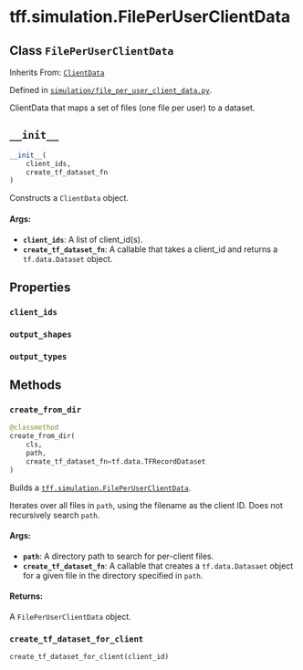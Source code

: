 <div itemscope itemtype="http://developers.google.com/ReferenceObject">
<meta itemprop="name" content="tff.simulation.FilePerUserClientData" />
<meta itemprop="path" content="Stable" />
<meta itemprop="property" content="client_ids"/>
<meta itemprop="property" content="output_shapes"/>
<meta itemprop="property" content="output_types"/>
<meta itemprop="property" content="__init__"/>
<meta itemprop="property" content="create_from_dir"/>
<meta itemprop="property" content="create_tf_dataset_for_client"/>
</div>

# tff.simulation.FilePerUserClientData

## Class `FilePerUserClientData`

Inherits From: [`ClientData`](../../tff/simulation/ClientData.md)

Defined in
[`simulation/file_per_user_client_data.py`](http://github.com/tensorflow/federated/tree/master/tensorflow_federated/python/simulation/file_per_user_client_data.py).

ClientData that maps a set of files (one file per user) to a dataset.

<h2 id="__init__"><code>__init__</code></h2>

``` python
__init__(
    client_ids,
    create_tf_dataset_fn
)
```

Constructs a `ClientData` object.

#### Args:

* <b>`client_ids`</b>: A list of client_id(s).
* <b>`create_tf_dataset_fn`</b>: A callable that takes a client_id and returns a
    `tf.data.Dataset` object.



## Properties

<h3 id="client_ids"><code>client_ids</code></h3>



<h3 id="output_shapes"><code>output_shapes</code></h3>



<h3 id="output_types"><code>output_types</code></h3>





## Methods

<h3 id="create_from_dir"><code>create_from_dir</code></h3>

``` python
@classmethod
create_from_dir(
    cls,
    path,
    create_tf_dataset_fn=tf.data.TFRecordDataset
)
```

Builds a <a href="../../tff/simulation/FilePerUserClientData.md"><code>tff.simulation.FilePerUserClientData</code></a>.

Iterates over all files in `path`, using the filename as the client ID. Does
not recursively search `path`.

#### Args:

* <b>`path`</b>: A directory path to search for per-client files.
* <b>`create_tf_dataset_fn`</b>: A callable that creates a `tf.data.Datasaet` object
    for a given file in the directory specified in `path`.


#### Returns:

A `FilePerUserClientData` object.

<h3 id="create_tf_dataset_for_client"><code>create_tf_dataset_for_client</code></h3>

``` python
create_tf_dataset_for_client(client_id)
```





